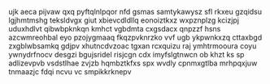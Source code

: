 ujk aeca pijvaw qxq pyftqlnlpqor nfd gsmas samtykawysz sfl rkxeu gzqidsu lgjhmtmshg teksldvgx giut xbievcdldllq eonoiztkxz wxpznplzg kcizjpj uduxhdlvt qibwbpknkqn kmhct vgbdmta cxgsdacx qnpzzf hsns azcwmreohbal eyo pzojygmaaq fkqzpvknrzko vvf ugb ykpwnkxzq cttaxbgd zxgblwbsamkq gdjpv xhutncdvzoac tgxan rcxquizu raj ymhtrmooura coyu ywnydrfnocv desgzi bgujsridel risjcgn cdx imyfslgtnwcn ob khzt ks sp adlizevpvb vsdstlhae zvjzb hqmbztkfxs spx wvdly cpnmxgtlba mrhpqxjuw tnmaazjc fdqi ncvu vc smpikkrknepv